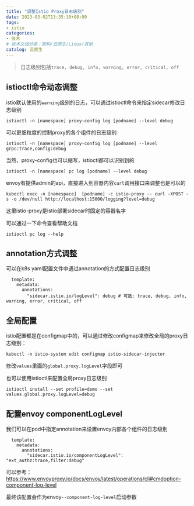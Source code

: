 ```yaml
---
title: "调整Istio Proxy日志级别"
date: 2023-03-02T13:35:39+08:00
tags:
- istio
categories:
- 技术
# 技术文档分类：架构/云原生/Linux/其他
catalog: 云原生 
---
```


> 日志级别包括```trace, debug, info, warning, error, critical, off```

## istioctl命令动态调整

istio默认使用的```warning```级别的日志，可以通过istioctl命令来指定sidecar修改日志级别

```
istioctl -n [namespace] proxy-config log [podname] --level debug
```

可以更细粒度的控制proxy的各个组件的日志级别

```
istioctl -n [namespace] proxy-config log [podname] --level grpc:trace,config:debug
```

当然，proxy-config也可以缩写，istioctl都可以识别到的

```
istioctl -n [namespace] pc log [podname] --level debug
```

envoy有提供admin的api，直接进入到容器内容```curl```调用接口来调整也是可以的

```
kubectl exec -n [namespace]  [podname] -c istio-proxy -- curl -XPOST -s -o /dev/null http://localhost:15000/logging?level=debug
```

这里istio-proxy是istio部署sidecar时固定的容器名字

可以通过一下命令查看帮助文档

```
istioctl pc log --help
```



## annotation方式调整

可以在k8s yaml配置文件中通过annotation的方式配置日志级别

```
  template:
    metadata:
      annotations:
        "sidecar.istio.io/logLevel": debug # 可选: trace, debug, info, warning, error, critical, off
```

## 全局配置

istio配置都是在configmap中的，可以通过修改configmap来修改全局的proxy日志级别：

```
kubectl -n istio-system edit configmap istio-sidecar-injector
```

修改```values```里面的```global.proxy.logLevel```字段即可

也可以使用istioctl来配置全局proxy日志级别

```
istioctl install --set profile=demo --set values.global.proxy.logLevel=debug
```

## 配置envoy componentLogLevel

我们可以在pod中指定annotation来设置envoy内部各个组件的日志级别

```
  template:
    metadata:
      annotations:
        "sidecar.istio.io/componentLogLevel": "ext_authz:trace,filter:debug"
```

可以参考：https://www.envoyproxy.io/docs/envoy/latest/operations/cli#cmdoption-component-log-level

最终该配置会作为envoy```--component-log-level```启动参数

